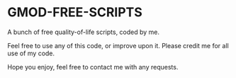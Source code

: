 # GMOD-FREE-SCRIPTS
A bunch of free quality-of-life scripts, coded by me.

Feel free to use any of this code, or improve upon it.
Please credit me for all use of my code.

Hope you enjoy, feel free to contact me with any requests.
